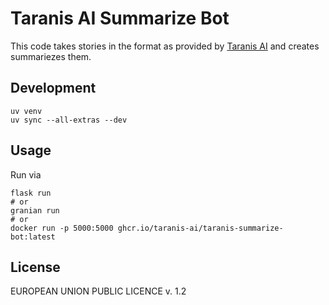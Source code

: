 # Taranis AI Summarize Bot

This code takes stories in the format as provided by [Taranis AI](https://github.com/taranis-ai/taranis-ai) and creates summariezes them.

## Development
```
uv venv
uv sync --all-extras --dev
```

## Usage

Run via
```
flask run
# or
granian run
# or
docker run -p 5000:5000 ghcr.io/taranis-ai/taranis-summarize-bot:latest
```

## License
EUROPEAN UNION PUBLIC LICENCE v. 1.2

